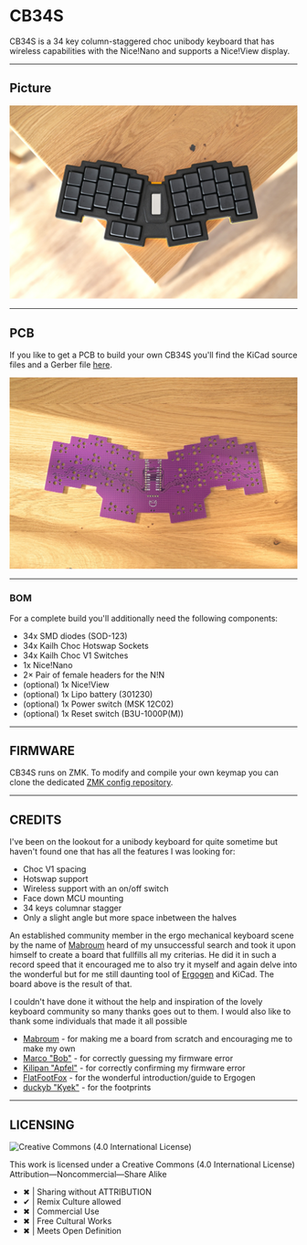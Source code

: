 <h1 align="left">CB34S</h1>

CB34S is a 34 key column-staggered choc unibody keyboard that has wireless capabilities with the Nice!Nano and supports a Nice!View display.

***

## Picture

![CB34S picture final build](/Images/CB34S_Built.jpg)

***

## PCB

If you like to get a PCB to build your own CB34S you'll find the KiCad source files and a Gerber file [here](/PCB/).

![CB34S picture pcb](/Images/CB34S_PCB.jpg)
***

### BOM

For a complete build you'll additionally need the following components:
- 34x SMD diodes (SOD-123)
- 34x Kailh Choc Hotswap Sockets
- 34x Kailh Choc V1 Switches
- 1x Nice!Nano
- 2× Pair of female headers for the N!N
- (optional) 1x Nice!View
- (optional) 1x Lipo battery (301230)
- (optional) 1x Power switch (MSK 12C02)
- (optional) 1x Reset switch (B3U-1000P(M))

***

## FIRMWARE

CB34S runs on ZMK. To modify and compile your own keymap you can clone the dedicated [ZMK config repository](https://github.com/bubbleology/zmk-config-cb34s).

***

## CREDITS

I've been on the lookout for a unibody keyboard for quite sometime but haven't found one that has all the features I was looking for:
- Choc V1 spacing
- Hotswap support
- Wireless support with an on/off switch
- Face down MCU mounting
- 34 keys columnar stagger
- Only a slight angle but more space inbetween the halves

An established community member in the ergo mechanical keyboard scene by the name of [Mabroum](https://github.com/AlaaSaadAbdo) heard of my unsuccessful search and took it upon himself to create a board that fullfills all my criterias. He did it in such a record speed that it encouraged me to also try it myself and again delve into the wonderful but for me still daunting tool of [Ergogen](https://github.com/ergogen/ergogen) and KiCad. The board above is the result of that. 

I couldn't have done it without the help and inspiration of the lovely keyboard community so many thanks goes out to them. I would also like to thank some individuals that made it all possible

- [Mabroum](https://github.com/AlaaSaadAbdo) - for making me a board from scratch and encouraging me to make my own
- [Marco "Bob"](https://github.com/GroooveBob) - for correctly guessing my firmware error
- [Kilipan "Apfel"](https://github.com/kilipan) - for correctly confirming my firmware error 
- [FlatFootFox](https://twitter.com/flatfootfox) - for the wonderful introduction/guide to Ergogen
- [duckyb "Kyek"](https://github.com/duckyb) - for the footprints
***

## LICENSING
<picture align="left">
  <img alt="Creative Commons (4.0 International License)" src="https://licensebuttons.net/l/by-nc-sa/4.0/88x31.png">
</picture>

This work is licensed under a
Creative Commons (4.0 International License)
Attribution—Noncommercial—Share Alike

- ✖ | Sharing without ATTRIBUTION
- ✔ | Remix Culture allowed
- ✖ | Commercial Use
- ✖ | Free Cultural Works
- ✖ | Meets Open Definition 